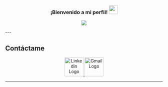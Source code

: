 <h3 align="center">
  ¡Bienvenido a mi perfil!
  <img src="https://media.giphy.com/media/hvRJCLFzcasrR4ia7z/giphy.gif" width="28">
</h3>

<!-- Typing SVG by DenverCoder1 - https://github.com/DenverCoder1/readme-typing-svg -->
<p align="center">
  <a href="https://github.com/DenverCoder1/readme-typing-svg"><img src="https://readme-typing-svg.herokuapp.com?center=true&vCenter=true&lines=Franco+Ezequiel+Oropel+Sottile++;+Full-Stack-Web-Developer"></a>
</p>
---

## Contáctame 

<p align="center">
    <a href="https://www.linkedin.com/in/franco-oropel/" ><img src="https://cdn-icons-png.flaticon.com/512/174/174857.png" alt="Linkedin Logo" height="60" >
    <a href="mailto:francooropel00@gmail.com" ><img src="https://cdn-icons-png.flaticon.com/512/281/281769.png" alt="Gmail Logo" height="60" >
</p>

---

<!--
### Hi there 👋
**F-ranco/F-ranco** is a ✨ _special_ ✨ repository because its `README.md` (this file) appears on your GitHub profile.

Here are some ideas to get you started:

- 🔭 I’m currently working on ...
- 🌱 I’m currently learning ...
- 👯 I’m looking to collaborate on ...
- 🤔 I’m looking for help with ...
- 💬 Ask me about ...
- 📫 How to reach me: ...
- 😄 Pronouns: ...
- ⚡ Fun fact: ...
-->
